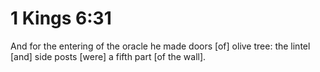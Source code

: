 # 1 Kings 6:31

And for the entering of the oracle he made doors [of] olive tree: the lintel [and] side posts [were] a fifth part [of the wall].